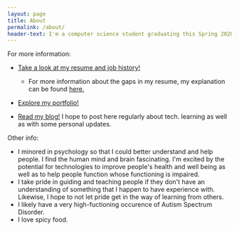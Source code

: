 ```yaml
---
layout: page
title: About
permalink: /about/
header-text: I'm a computer science student graduating this Spring 2020 semester from Missouri S&T. I also have some experience with doing creative with in other media including graphic/web design as well as with photography and video production.
---
```


For more information:

* [Take a look at my resume and job history!](/about/resume/)
    *  For more information about the gaps in my resume, my explanation can be found [here.](/about/explanation/)

* [Explore my portfolio!](/projects/)

* [Read my blog!](/blog/) I hope to post here regularly about tech. learning as well as with some personal updates.

Other info:

* I minored in psychology so that I could better understand and help people. I find the human mind and brain fascinating. I'm excited by the potential for technologies to improve people's health and well being as well as to help people function whose functioning is impaired.
* I take pride in guiding and teaching people if they don't have an understanding of something that I happen to have experience with. Likewise, I hope to not let pride get in the way of learning from others.
* I likely have a very high-fuctioning occurence of Autism Spectrum Disorder.
* I love spicy food.

